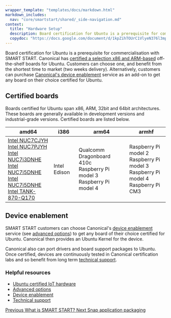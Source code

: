 ```yaml
---
wrapper_template: "templates/docs/markdown.html"
markdown_includes:
  nav: "core/smartstart/shared/_side-navigation.md"
context:
  title: "Hardware Setup"
  description: Board certification for Ubuntu is a prerequisite for commercialisation with SMART START. Canonical has certified a selection x86 and ARM-based off-the-shelf boards for Ubuntu.
  copydoc: "https://docs.google.com/document/d/1kpZihTOUrC1VlyeN376l3mpiAqd_g3apsgzPj0sX5H8/edit"
---
```


Board certification for Ubuntu is a prerequisite for commercialisation with SMART START. Canonical has [certified a selection x86 and ARM-based](/certification?form=Ubuntu%20Core) off-the-shelf boards for Ubuntu. Customers can choose one, and benefit from the shortest time to market (two weeks delivery). Alternatively, customers can purchase [Canonical's device enablement](/smartstart/guide/device-enablement) service as an add-on to get any board on their choice certified for Ubuntu.

## Certified boards

Boards certified for Ubuntu span x86, ARM, 32bit and 64bit architectures. These boards are generally available in development versions and industrial-grade versions. Certified boards are listed below.

| amd64|i386|arm64|armhf|
| --- | --- | --- | --- |
|[Intel NUC7CJYH](/certification/201805-26256)<br> [Intel NUC7PJYH](/certification/201805-26252)<br> [Intel NUC7i3DNHE](/certification/201802-26085)<br> [Intel NUC7i5DNHE](/certification/201802-26086)<br> [Intel NUC7i5DNHE](/certification/201802-26087)<br> [Intel TANK-870-Q170](/certification/201808-26450) | Intel Edison  | Qualcomm Dragonboard 410c<br> Raspberry Pi model 3<br> Raspberry Pi model 4| Raspberry Pi model 2<br>Raspberry Pi model 3<br>Raspberry Pi model 4<br>Raspberry Pi CM3|

## Device enablement

SMART START customers can choose Canonical's [device enablement](/smart-start/guide/device-enablement) service (see [advanced options](/smart-start/guide/advanced-options)) to get any board of their choice certified for Ubuntu. Canonical then provides an Ubuntu Kernel for the device.

Canonical also can port drivers and board support packages to Ubuntu. Once certified, devices are continuously tested in Canonical certification labs and so benefit from long term [technical support](/smart-start/guide/technical-support).

### Helpful resources

- [Ubuntu certified IoT hardware](/certification?form=Ubuntu%20Core)
- [Advanced options](/smart-start/guide/advanced-options)
- [Device enablement](/certification?form=Ubuntu%20Core)
- [Technical support](/smart-start/guide/technical-support)

<footer class="p-article-pagination">
  <a class="p-article-pagination__link--previous" href="/core/smartstart/guide">
    <span class="p-article-pagination__label">Previous</span>
    <span class="p-article-pagination__title">What is SMART START?</span>
  </a>
  <a class="p-article-pagination__link--next" href="/core/smartstart/guide/snap-application-packaging">
    <span class="p-article-pagination__label">Next</span>
    <span class="p-article-pagination__title">Snap application packaging</span>
  </a>
</footer>
